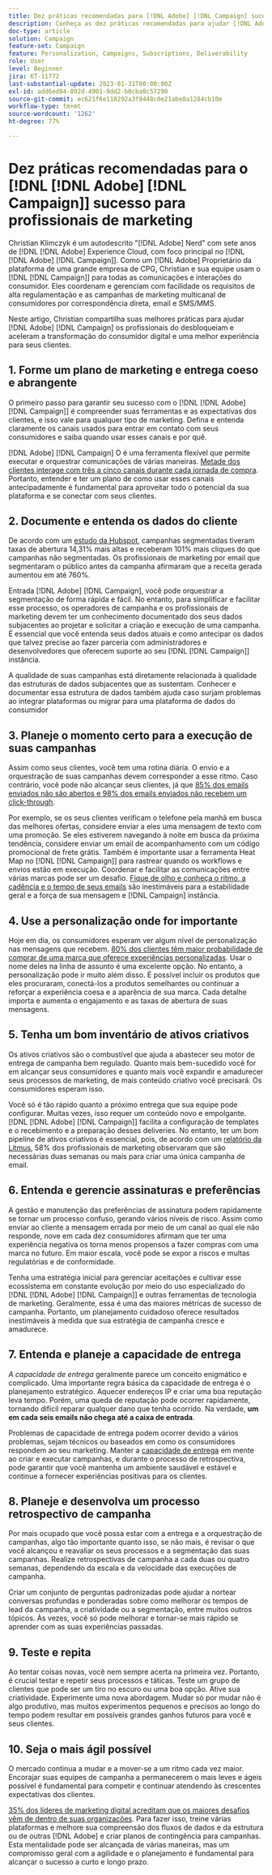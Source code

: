 ```yaml
---
title: Dez práticas recomendadas para [!DNL Adobe] [!DNL Campaign] sucesso para profissionais de marketing
description: Conheça as dez práticas recomendadas para ajudar [!DNL Adobe] [!DNL Campaign] os profissionais do desbloqueiam e aceleram a transformação do consumidor digital e uma melhor experiência para seus clientes.
doc-type: article
solution: Campaign
feature-set: Campaign
feature: Personalization, Campaigns, Subscriptions, Deliverability
role: User
level: Beginner
jira: KT-11772
last-substantial-update: 2023-01-31T00:00:00Z
exl-id: add6ed84-892d-4901-9dd2-b0cba0c57290
source-git-commit: ec621f6e118292a3f8448c0e21abe8a1284cb10e
workflow-type: tm+mt
source-wordcount: '1262'
ht-degree: 77%

---
```


# Dez práticas recomendadas para o [!DNL [!DNL Adobe] [!DNL Campaign]] sucesso para profissionais de marketing

Christian Klimczyk é um autodescrito &quot;[!DNL Adobe] Nerd&quot; com sete anos de [!DNL [!DNL Adobe] Experience Cloud, com foco principal no [!DNL [!DNL Adobe] [!DNL Campaign]]. Como um [!DNL Adobe] Proprietário da plataforma de uma grande empresa de CPG, Christian e sua equipe usam o [!DNL [!DNL Campaign]] para todas as comunicações e interações do consumidor. Eles coordenam e gerenciam com facilidade os requisitos de alta regulamentação e as campanhas de marketing multicanal de consumidores por correspondência direta, email e SMS/MMS.

Neste artigo, Christian compartilha suas melhores práticas para ajudar [!DNL Adobe] [!DNL Campaign] os profissionais do desbloqueiam e aceleram a transformação do consumidor digital e uma melhor experiência para seus clientes.


## 1. Forme um plano de marketing e entrega coeso e abrangente

O primeiro passo para garantir seu sucesso com o [!DNL [!DNL Adobe] [!DNL Campaign]] é compreender suas ferramentas e as expectativas dos clientes, e isso vale para qualquer tipo de marketing. Defina e entenda claramente os canais usados para entrar em contato com seus consumidores e saiba quando usar esses canais e por quê.

[!DNL Adobe] [!DNL Campaign] O é uma ferramenta flexível que permite executar e orquestrar comunicações de várias maneiras. [Metade dos clientes interage com três a cinco canais durante cada jornada de compra](https://www.mckinsey.com/capabilities/operations/our-insights/redefine-the-omnichannel-approach-focus-on-what-truly-matters). Portanto, entender e ter um plano de como usar esses canais antecipadamente é fundamental para aproveitar todo o potencial da sua plataforma e se conectar com seus clientes.

## 2. Documente e entenda os dados do cliente

<!-- Sandra, this paragraph opens as if it's going to discuss the advantages of segmentation, but it left me hanging. So, I hit the Hubspot link and dug into it a bit, and it seemed to me like the juicy information is this quote: 

"A study by Hubspot revealed that 30% of the marketers who participated in it used market segmentation techniques to improve email engagement. Segmented campaigns had 14.31% higher open rates and saw 101% more clicks than non-segmented campaigns.

"Email marketers who segmented their audience before campaigning stated that the revenue generated increased to up to 760%. Targeted and segmented emails bring in 58% of all revenue." [Link](https://www.notifyvisitors.com/blog/segmentation-statistics/) 

I added that second paragraph about 760% revenue and broke up the rest of the section, touched it up to help make the Hubspot example a little more impactful. If I altered this section too much, you can reject the change. It didn't have mistakes, but it felt like it didn't tie the segment example strongly enough to the point about data design. See if this is okay...-->

De acordo com um [estudo da Hubspot](https://www.linkedin.com/pulse/customer-segmentation-effective-b2b-business-industry-sabreen), campanhas segmentadas tiveram taxas de abertura 14,31% mais altas e receberam 101% mais cliques do que campanhas não segmentadas. Os profissionais de marketing por email que segmentaram o público antes da campanha afirmaram que a receita gerada aumentou em até 760%.

Entrada [!DNL Adobe] [!DNL Campaign], você pode orquestrar a segmentação de forma rápida e fácil. No entanto, para simplificar e facilitar esse processo, os operadores de campanha e os profissionais de marketing devem ter um conhecimento documentado dos seus dados subjacentes ao projetar e solicitar a criação e execução de uma campanha. É essencial que você entenda seus dados atuais e como antecipar os dados que talvez precise ao fazer parceria com administradores e desenvolvedores que oferecem suporte ao seu [!DNL [!DNL Campaign]] instância.

A qualidade de suas campanhas está diretamente relacionada à qualidade das estruturas de dados subjacentes que as sustentam. Conhecer e documentar essa estrutura de dados também ajuda caso surjam problemas ao integrar plataformas ou migrar para uma plataforma de dados do consumidor

## 3. Planeje o momento certo para a execução de suas campanhas

Assim como seus clientes, você tem uma rotina diária. O envio e a orquestração de suas campanhas devem corresponder a esse ritmo. Caso contrário, você pode não alcançar seus clientes, já que [85% dos emails enviados não são abertos e 98% dos emails enviados não recebem um click-through](https://www.validity.com/resource-center/state-of-email-2021/).

Por exemplo, se os seus clientes verificam o telefone pela manhã em busca das melhores ofertas, considere enviar a eles uma mensagem de texto com uma promoção. Se eles estiverem navegando à noite em busca da próxima tendência, considere enviar um email de acompanhamento com um código promocional de frete grátis. Também é importante usar a ferramenta Heat Map no [!DNL [!DNL Campaign]] para rastrear quando os workflows e envios estão em execução. Coordenar e facilitar as comunicações entre várias marcas pode ser um desafio. [Fique de olho e conheça o ritmo, a cadência e o tempo de seus emails](https://experienceleaguecommunities.adobe.com/t5/adobe-campaign-classic-blogs/predictive-send-time-optimization-with-adobe-campaign/ba-p/561554?profile.language=pt) são inestimáveis para a estabilidade geral e a força de sua mensagem e [!DNL Campaign] instância.

## 4. Use a personalização onde for importante

Hoje em dia, os consumidores esperam ver algum nível de personalização nas mensagens que recebem. [80% dos clientes têm maior probabilidade de comprar de uma marca que oferece experiências personalizadas](https://us.epsilon.com/power-of-me). Usar o nome deles na linha de assunto é uma excelente opção. No entanto, a personalização pode ir muito além disso. É possível incluir os produtos que eles procuraram, conectá-los a produtos semelhantes ou continuar a reforçar a experiência coesa e a aparência de sua marca. Cada detalhe importa e aumenta o engajamento e as taxas de abertura de suas mensagens.

## 5. Tenha um bom inventário de ativos criativos

Os ativos criativos são o combustível que ajuda a abastecer seu motor de entrega de campanha bem regulado. Quanto mais bem-sucedido você for em alcançar seus consumidores e quanto mais você expandir e amadurecer seus processos de marketing, de mais conteúdo criativo você precisará. Os consumidores esperam isso.

Você só é tão rápido quanto a próximo entrega que sua equipe pode configurar. Muitas vezes, isso requer um conteúdo novo e empolgante. [!DNL [!DNL Adobe] [!DNL Campaign]] facilita a configuração de templates e o recebimento e a preparação desses deliveries. No entanto, ter um bom pipeline de ativos criativos é essencial, pois, de acordo com um [relatório da Litmus](https://www.litmus.com/resources/state-of-email/), 58% dos profissionais de marketing observaram que são necessárias duas semanas ou mais para criar uma única campanha de email.

## 6. Entenda e gerencie assinaturas e preferências

A gestão e manutenção das preferências de assinatura podem rapidamente se tornar um processo confuso, gerando vários níveis de risco. Assim como enviar ao cliente a mensagem errada por meio de um canal ao qual ele não responde, nove em cada dez consumidores afirmam que ter uma experiência negativa os torna menos propensos a fazer compras com uma marca no futuro. Em maior escala, você pode se expor a riscos e multas regulatórias e de conformidade.

Tenha uma estratégia inicial para gerenciar aceitações e cultivar esse ecossistema em constante evolução por meio do uso especializado do [!DNL [!DNL Adobe] [!DNL Campaign]] e outras ferramentas de tecnologia de marketing. Geralmente, essa é uma das maiores métricas de sucesso de campanha. Portanto, um planejamento cuidadoso oferece resultados inestimáveis à medida que sua estratégia de campanha cresce e amadurece.

## 7. Entenda e planeje a capacidade de entrega

_A capacidade de entrega_ geralmente parece um conceito enigmático e complicado. Uma importante regra básica da capacidade de entrega é o planejamento estratégico. Aquecer endereços IP e criar uma boa reputação leva tempo. Porém, uma queda de reputação pode ocorrer rapidamente, tornando difícil reparar qualquer dano que tenha ocorrido. Na verdade, **um em cada seis emails não chega até a caixa de entrada**.

Problemas de capacidade de entrega podem ocorrer devido a vários problemas, sejam técnicos ou baseados em como os consumidores respondem ao seu marketing. Manter a [capacidade de entrega](https://business.adobe.com/br/products/campaign/email-deliverability.html) em mente ao criar e executar campanhas, e durante o processo de retrospectiva, pode garantir que você mantenha um ambiente saudável e estável e continue a fornecer experiências positivas para os clientes.

## 8. Planeje e desenvolva um processo retrospectivo de campanha

Por mais ocupado que você possa estar com a entrega e a orquestração de campanhas, algo tão importante quanto isso, se não mais, é revisar o que você alcançou e reavaliar os seus processos e a segmentação das suas campanhas. Realize retrospectivas de campanha a cada duas ou quatro semanas, dependendo da escala e da velocidade das execuções de campanha.

Criar um conjunto de perguntas padronizadas pode ajudar a nortear conversas profundas e ponderadas sobre como melhorar os tempos de lead da campanha, a criatividade ou a segmentação, entre muitos outros tópicos. Às vezes, você só pode melhorar e tornar-se mais rápido se aprender com as suas experiências passadas.

## 9. Teste e repita

Ao tentar coisas novas, você nem sempre acerta na primeira vez. Portanto, é crucial testar e repetir seus processos e táticas. Teste um grupo de clientes que pode ser um tiro no escuro ou uma boa opção. Ative sua criatividade. Experimente uma nova abordagem. Mudar só por mudar não é algo produtivo, mas muitos experimentos pequenos e precisos ao longo do tempo podem resultar em possíveis grandes ganhos futuros para você e seus clientes.

## 10. Seja o mais ágil possível

O mercado continua a mudar e a mover-se a um ritmo cada vez maior. Encorajar suas equipes de campanha a permanecerem o mais leves e ágeis possível é fundamental para competir e continuar atendendo às crescentes expectativas dos clientes.

[35% dos líderes de marketing digital acreditam que os maiores desafios vêm de dentro de suas organizações](https://www.gartner.com/en/newsroom/press-releases/gartner-says-35--of-digital-marketing-leaders-believe-the-bigges). Para fazer isso, treine várias plataformas e melhore sua compreensão dos fluxos de dados e da estrutura ou de outras [!DNL Adobe] e criar planos de contingência para campanhas. Esta mentalidade pode ser alcançada de várias maneiras, mas um compromisso geral com a agilidade e o planejamento é fundamental para alcançar o sucesso a curto e longo prazo.
